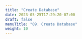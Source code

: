 ```yaml
---
title: "Create Database"
date: 2023-05-25T17:29:20-07:00
draft: false
menuTitle: "09. Create Database"
weight: 10
---
```


